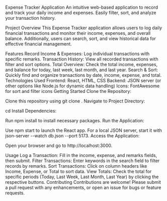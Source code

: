 Expense Tracker Application
An intuitive web-based application to record and track your daily income and expenses. Easily filter, sort, and analyze your transaction history.

Project Overview
This Expense Tracker application allows users to log daily financial transactions and monitor their income, expenses, and overall balance. Additionally, users can search, sort, and view historical data for effective financial management.

Features
Record Income & Expenses: Log individual transactions with specific remarks.
Transaction History: View all recorded transactions with filter and sort options.
Total Overview: Check the total income, expenses, and balance for today, last week, last month, and last year.
Search & Sort: Quickly find and organize transactions by date, income, expense, and total.
Technologies Used
Frontend: React, HTML, CSS
Backend: JSON server (or other options like Node.js for dynamic data handling)
Icons: FontAwesome for sort and filter icons
Getting Started
Clone the Repository:

Clone this repository using git clone <repository-url>.
Navigate to Project Directory:

cd <project-directory>
Install Dependencies:

Run npm install to install necessary packages.
Run the Application:

Use npm start to launch the React app.
For a local JSON server, start it with json-server --watch db.json --port 5173.
Access the Application:

Open your browser and go to http://localhost:3000.

Usage
Log a Transaction: Fill in the income, expense, and remarks fields, then submit.
Filter Transactions: Enter keywords in the search field to filter records by remarks.
Sort Transactions: Click on column headers like Income, Expense, or Total to sort data.
View Totals: Check the total for specific periods (Today, Last Week, Last Month, Last Year) by clicking the respective buttons.
Contributing
Contributions are welcome! Please submit a pull request with any enhancements, or open an issue for bugs or feature requests.
